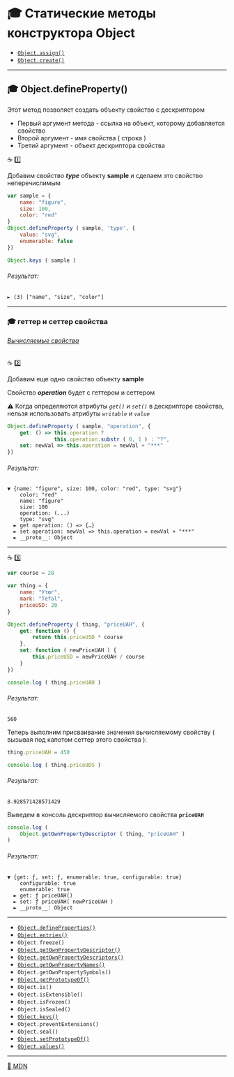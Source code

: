 # :mortar_board: Статические методы конструктора  Object

* <a href="Object.assign">`Object.assign()`</a>
* <a href="Object.create">`Object.create()`</a>

***

## :mortar_board: Object.defineProperty()

Этот метод позволяет создать объекту свойство с дескриптором

* Первый аргумент метода - ссылка на объект, которому добавляется свойство
* Второй аргумент - имя свойства ( строка )
* Третий аргумент - объект дескриптора свойства

:coffee: :one:

Добавим свойство **_type_** объекту **sample** и сделаем это свойство неперечислимым

```javascript
var sample = {
    name: "figure",
    size: 100,
    color: "red"
}
Object.defineProperty ( sample, 'type', {
    value: "svg",
    enumerable: false
})

Object.keys ( sample )
```

###### Результат:

```console
► (3) ["name", "size", "color"]
```

***

### :mortar_board: геттер и сеттер свойства

###### [Вычисляемые свойства](get-and-set)

:coffee: :two:

Добавим еще одно свойство объекту  **sample**

Свойство   **_operation_**   будет  с геттером и сеттером

:warning: Когда определяются атрибуты _`get()`_  и  _`set()`_ в дескрипторе свойства, нельзя использовать атрибуты  _`writable`_ и _`value`_

```javascript
Object.defineProperty ( sample, "operation", {
    get: () => this.operation ? 
               this.operation.substr ( 0, 1 ) : "?",
    set: newVal => this.operation = newVal + "***"
})
```

###### Результат:

```console
▼ {name: "figure", size: 100, color: "red", type: "svg"}
    color: "red"
    name: "figure"
    size: 100
    operation: (...)
    type: "svg"
  ► get operation: () => {…}
  ► set operation: newVal => this.operation = newVal + "***"
  ► __proto__: Object
```

***

:coffee: :three:

```javascript
var course = 28

var thing = {
    name: "Утюг",
    mark: "Tefal",
    priceUSD: 20
}

Object.defineProperty ( thing, "priceUAH", {
    get: function () {
        return this.priceUSD * course
    },
    set: function ( newPriceUAH ) {
        this.priceUSD = newPriceUAH / course
    }
})

console.log ( thing.priceUAH )
```

###### Результат:

```console
560
```

Теперь выполним присваивание значения вычисляемому свойству ( вызывая под капотом сеттер этого свойства ):

```javascript
thing.priceUAH = 450

console.log ( thing.priceUDS )
```

###### Результат:

```console
8.928571428571429
```

Выведем в консоль дескриптор вычисляемого свойства **`priceUAH`**

```javascript
console.log (
    Object.getOwnPropertyDescriptor ( thing, "priceUAH" )
)
```

###### Результат:

```console
▼ {get: ƒ, set: ƒ, enumerable: true, configurable: true}
    configurable: true
    enumerable: true
  ► get: ƒ priceUAH()
  ► set: ƒ priceUAH( newPriceUAH )
  ► __proto__: Object
```

***

* <a href="Object.defineProperties">`Object.defineProperties()`</a>
* <a href="Object.entries">`Object.entries()`</a>
* `Object.freeze()`
* <a href="Object.getOwnPropertyDescriptor">`Object.getOwnPropertyDescriptor()`</a>
* <a href="Object.getOwnPropertyDescriptors">`Object.getOwnPropertyDescriptors()`</a>
* <a href="Object.getOwnPropertyNames">`Object.getOwnPropertyNames()`</a>
* `Object.getOwnPropertySymbols()`
* <a href="">`Object.getPrototypeOf()`</a>
* `Object.is()`
* `Object.isExtensible()`
* `Object.isFrozen()`
* `Object.isSealed()`
* <a href="Object.keys">`Object.keys()`</a>
* `Object.preventExtensions()`
* `Object.seal()`
* <a href="">`Object.setPrototypeOf()`</a>
* <a href="Object.values">`Object.values()`</a>

***
[:link: MDN](https://developer.mozilla.org/en-US/docs/Web/JavaScript/Reference/Global_Objects/Object)